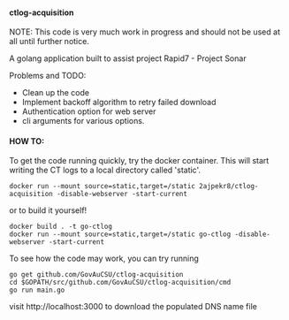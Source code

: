 #### ctlog-acquisition

NOTE: This code is very much work in progress and should not be used at all until further notice.

A golang application built to assist project Rapid7 - Project Sonar

Problems and TODO:

 - Clean up the code
 - Implement backoff algorithm to retry failed download
 - Authentication option for web server
 - cli arguments for various options.

#### HOW TO:

To get the code running quickly, try the docker container.  This will start writing the CT logs to a local directory called 'static'.

```
docker run --mount source=static,target=/static 2ajpekr8/ctlog-acquisition -disable-webserver -start-current
```

or to build it yourself!

```
docker build . -t go-ctlog
docker run --mount source=static,target=/static go-ctlog -disable-webserver -start-current
```

To see how the code may work, you can try running 
```
go get github.com/GovAuCSU/ctlog-acquisition 
cd $GOPATH/src/github.com/GovAuCSU/ctlog-acquisition/cmd
go run main.go
```

visit http://localhost:3000 to download the populated DNS name file

